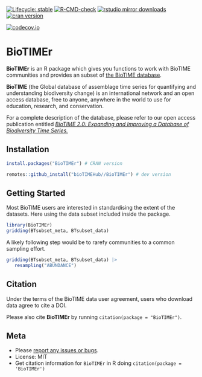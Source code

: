 <!-- badges: start -->
[![Lifecycle: stable](https://img.shields.io/badge/lifecycle-stable-orange.svg)](https://lifecycle.r-lib.org/articles/stages.html#stable)
[![R-CMD-check](https://github.com/bioTIMEHub/BioTIMEr/actions/workflows/R-CMD-check.yaml/badge.svg)](https://github.com/bioTIMEHub/BioTIMEr/actions/workflows/R-CMD-check.yaml)
[![rstudio mirror downloads](https://cranlogs.r-pkg.org/badges/BioTIMEr)](https://github.com/r-hub/cranlogs.app)
[![cran version](https://www.r-pkg.org/badges/version/BioTIMEr)](https://cran.r-project.org/package=BioTIMEr)

[![codecov.io](https://codecov.io/github/bioTIMEHub/BioTIMEr/coverage.svg?branch=main)](https://app.codecov.io/github/bioTIMEHub/BioTIMEr?branch=main)

<!-- badges: end -->

# BioTIMEr

**BioTIMEr** is an R package which gives you functions to work with BioTIME communities and provides an subset of [the BioTIME database](https://biotime.st-andrews.ac.uk/).

**BioTIME** (the Global database of assemblage time series for quantifying and
understanding biodiversity change) is an international network and an open access
database, free to anyone, anywhere in the world to use for education, research,
and conservation.

For a complete description of the database, please refer to our open access publication entitled [_BioTIME 2.0: Expanding and Improving a Database of Biodiversity Time Series._](https://doi.org/10.1111/geb.70003)

## Installation

```r
install.packages("BioTIMEr") # CRAN version
```

```r
remotes::github_install("bioTIMEHub//BioTIMEr") # dev version
```

## Getting Started

Most BioTIME users are interested in standardising the extent of the datasets.
Here using the data subset included inside the package.

```r
library(BioTIMEr)
gridding(BTsubset_meta, BTsubset_data)
```

A likely following step would be to rarefy communities to a common sampling effort.

```r
gridding(BTsubset_meta, BTsubset_data) |>
   resampling("ABUNDANCE")
```

## Citation

Under the terms of the BioTIME data user agreement, users who download data agree to cite a DOI.

Please also cite **BioTIMEr** by running `citation(package = "BioTIMEr")`.

## Meta

* Please [report any issues or bugs](https://github.com/bioTIMEhub/BioTIMEr/issues).
* License: MIT
* Get citation information for `BioTIMEr` in R doing `citation(package = 'BioTIMEr')`

